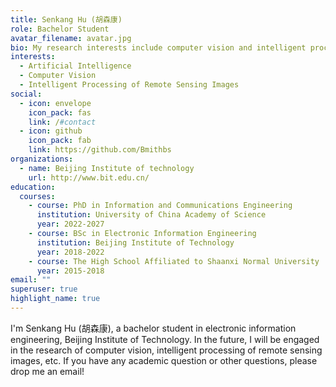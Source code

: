 ```yaml
---
title: Senkang Hu (胡森康)
role: Bachelor Student
avatar_filename: avatar.jpg
bio: My research interests include computer vision and intelligent processing of remote sensing images, If you have any academic question, please drop me a email.
interests:
  - Artificial Intelligence
  - Computer Vision
  - Intelligent Processing of Remote Sensing Images
social:
  - icon: envelope
    icon_pack: fas
    link: /#contact
  - icon: github
    icon_pack: fab
    link: https://github.com/Bmithbs
organizations:
  - name: Beijing Institute of technology
    url: http://www.bit.edu.cn/
education:
  courses:
    - course: PhD in Information and Communications Engineering
      institution: University of China Academy of Science
      year: 2022-2027
    - course: BSc in Electronic Information Engineering
      institution: Beijing Institute of Technology
      year: 2018-2022
    - course: The High School Affiliated to Shaanxi Normal University
      year: 2015-2018
email: ""
superuser: true
highlight_name: true
---
```

I'm Senkang Hu (胡森康), a bachelor student in electronic information engineering, Beijing Institute of Technology. In the future, I will be engaged in the research of computer vision, intelligent processing of remote sensing images, etc. If you have any academic question or other questions, please drop me an email!
